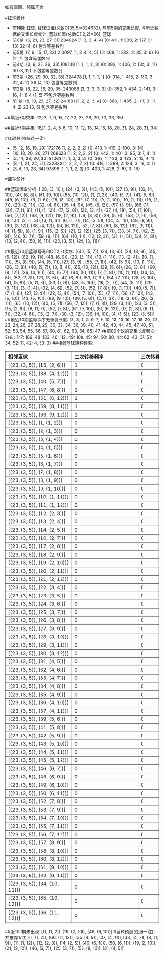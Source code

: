<!-- 
.. title: 大乐透13085期(2013-07-24)数据分析报告
.. slug: dlott-13085-2013-07-24-report
.. date: 2013-07-25 08:00:00 UTC+08:00
.. tags: Lottery
.. link: 
.. description: 
.. type: text
-->

如有雷同，纯属巧合

<!-- TEASER_END-->

#红球统计

- 前N期: 红球, 红球位置(总数C(35,5)=324632), 与前5期的交集长度, 与历史数据的交集长度统计, 蓝球位置(总数C(12,2)=66), 蓝球
- 前6期: (6, 21, 23, 27, 31) 204624 [1, 3, 3, 4, 4] {0: 411, 1: 389, 2: 127, 3: 13} 32 (4, 6) 包含等差数列
- 前5期: (7, 9, 15, 17, 23) 210097 [1, 3, 4, 4, 5] {0: 468, 1: 382, 2: 85, 3: 6} 16 (2, 7) 包含等差数列
- 前4期: (3, 9, 25, 26, 33) 108148 [1, 1, 1, 2, 3] {0: 393, 1: 406, 2: 132, 3: 11} 30 (3, 12) 不包含等差数列
- 前3期: (26, 29, 30, 32, 35) 324478 [1, 1, 1, 1, 1] {0: 314, 1: 415, 2: 180, 3: 32, 4: 2} 36 (4, 10) 包含等差数列
- 前2期: (8, 22, 26, 29, 35) 243088 [3, 3, 3, 3, 3] {0: 352, 1: 434, 2: 141, 3: 16, 4: 1} 4 (1, 5) 不包含等差数列
- 前1期: (8, 19, 23, 27, 32) 241831 [1, 2, 2, 3, 4] {0: 380, 1: 435, 2: 117, 3: 11, 4: 2} 23 (3, 5) 包含等差数列

##最近5期交集:
12,[3, 7, 9, 15, 17, 22, 25, 26, 29, 30, 33, 35]

##最近5期并集:
18,[1, 2, 4, 5, 6, 10, 11, 12, 13, 14, 16, 18, 20, 21, 24, 28, 31, 34]

#红球预测(任选一注)

- [5, 12, 16, 19, 29] 172176 [1, 2, 2, 2, 2] {0: 413, 1: 419, 2: 100, 3: 14}
- [10, 18, 20, 26, 27] 268623 [1, 2, 2, 2, 2] {0: 442, 1: 401, 2: 95, 3: 7, 4: 1}
- [2, 14, 28, 30, 32] 81263 [1, 1, 2, 2, 2] {0: 368, 1: 432, 2: 133, 3: 12, 4: 1}
- [8, 11, 21, 22, 31] 232830 [1, 2, 2, 2, 2] {0: 416, 1: 389, 2: 124, 3: 16, 4: 1}
- [3, 6, 13, 23, 34] 97898 [1, 1, 1, 2, 2] {0: 403, 1: 428, 2: 97, 3: 18}

#蓝球统计

##蓝球频率分析:
[(28, (3, 10)), (24, (3, 6)), (43, (5, 10)), (27, (3, 9)), (36, (4, 10)), (47, (6, 8)), (61, (9, 10)), (65, (10, 12)), (1, (1, 2)), (40, (5, 7)), (41, (5, 8)), (49, (6, 10)), (5, (1, 6)), (19, (2, 10)), (55, (7, 11)), (9, (1, 10)), (10, (1, 11)), (16, (2, 7)), (20, (2, 11)), (32, (4, 6)), (35, (4, 9)), (45, (5, 12)), (57, (8, 9)), (66, (11, 12)), (7, (1, 8)), (11, (1, 12)), (17, (2, 8)), (22, (3, 4)), (37, (4, 11)), (54, (7, 10)), (56, (7, 12)), (63, (9, 12)), (18, (2, 9)), (26, (3, 8)), (39, (5, 6)), (53, (7, 9)), (58, (8, 10)), (2, (1, 3)), (3, (1, 4)), (6, (1, 7)), (14, (2, 5)), (44, (5, 11)), (48, (6, 9)), (30, (3, 12)), (38, (4, 12)), (51, (6, 12)), (52, (7, 8)), (60, (8, 12)), (62, (9, 11)), (4, (1, 5)), (8, (1, 9)), (15, (2, 6)), (21, (2, 12)), (25, (3, 7)), (33, (4, 7)), (42, (5, 9)), (46, (6, 7)), (59, (8, 11)), (64, (10, 11)), (12, (2, 3)), (31, (4, 5)), (34, (4, 8)), (13, (2, 4)), (50, (6, 11)), (23, (3, 5)), (29, (3, 11))]

##最近80期蓝球号码和C(12,2)次序:
[(40, (5, 7)), (24, (3, 6)), (24, (3, 6)), (45, (5, 12)), (62, (9, 11)), (48, (6, 9)), (20, (2, 11)), (10, (1, 11)), (13, (2, 4)), (10, (1, 11)), (57, (8, 9)), (44, (5, 11)), (27, (3, 9)), (55, (7, 11)), (42, (5, 9)), (10, (1, 11)), (26, (3, 8)), (40, (5, 7)), (3, (1, 4)), (65, (10, 12)), (39, (5, 6)), (26, (3, 8)), (60, (8, 12)), (36, (4, 10)), (40, (5, 7)), (64, (10, 11)), (7, (1, 8)), (10, (1, 11)), (34, (4, 8)), (52, (7, 8)), (23, (3, 5)), (47, (6, 8)), (53, (7, 9)), (54, (7, 10)), (28, (3, 10)), (41, (5, 8)), (5, (1, 6)), (53, (7, 9)), (43, (5, 10)), (16, (2, 7)), (44, (5, 11)), (29, (3, 11)), (3, (1, 4)), (32, (4, 6)), (52, (7, 8)), (52, (7, 8)), (9, (1, 10)), (40, (5, 7)), (7, (1, 8)), (27, (3, 9)), (22, (3, 4)), (54, (7, 10)), (55, (7, 11)), (56, (7, 12)), (43, (5, 10)), (43, (5, 10)), (63, (9, 12)), (39, (5, 6)), (2, (1, 3)), (18, (2, 9)), (20, (2, 11)), (65, (10, 12)), (40, (5, 7)), (56, (7, 12)), (7, (1, 8)), (29, (3, 11)), (23, (3, 5)), (15, (2, 6)), (6, (1, 7)), (52, (7, 8)), (61, (9, 10)), (51, (6, 12)), (17, (2, 8)), (6, (1, 7)), (32, (4, 6)), (16, (2, 7)), (30, (3, 12)), (36, (4, 10)), (4, (1, 5)), (23, (3, 5))]
##最近80期蓝球次序无重复长度:
[2, 3, 4, 5, 6, 7, 9, 10, 13, 15, 16, 17, 18, 20, 22, 23, 24, 26, 27, 28, 29, 30, 32, 34, 36, 39, 40, 41, 42, 43, 44, 45, 47, 48, 51, 52, 53, 54, 55, 56, 57, 60, 61, 62, 63, 64, 65] 47
##前80个球的交集长度频次分布:
{47: 189, 48: 133, 46: 112, 49: 108, 45: 94, 50: 80, 44: 62, 43: 37, 51: 34, 52: 11, 42: 4, 53: 3}
##相邻蓝球转移频率:
<table border="1" class="table table-striped dataframe">
  <thead>
    <tr style="text-align: left;">
      <th style="min-width: 200px;">相邻蓝球</th>
      <th style="min-width: 200px;">二次转移频率</th>
      <th style="min-width: 200px;">三次转移频率</th>
    </tr>
  </thead>
  <tbody>
    <tr>
      <td>   [(23, (3, 5)), (15, (2, 6))]</td>
      <td> 1</td>
      <td> 0</td>
    </tr>
    <tr>
      <td>  [(23, (3, 5)), (38, (4, 12))]</td>
      <td> 1</td>
      <td> 0</td>
    </tr>
    <tr>
      <td>   [(23, (3, 5)), (40, (5, 7))]</td>
      <td> 1</td>
      <td> 0</td>
    </tr>
    <tr>
      <td>   [(23, (3, 5)), (47, (6, 8))]</td>
      <td> 1</td>
      <td> 0</td>
    </tr>
    <tr>
      <td>  [(23, (3, 5)), (51, (6, 12))]</td>
      <td> 1</td>
      <td> 0</td>
    </tr>
    <tr>
      <td>  [(23, (3, 5)), (59, (8, 11))]</td>
      <td> 1</td>
      <td> 0</td>
    </tr>
    <tr>
      <td>  [(23, (3, 5)), (63, (9, 12))]</td>
      <td> 1</td>
      <td> 0</td>
    </tr>
    <tr>
      <td>    [(23, (3, 5)), (1, (1, 2))]</td>
      <td> 0</td>
      <td> 0</td>
    </tr>
    <tr>
      <td>    [(23, (3, 5)), (2, (1, 3))]</td>
      <td> 0</td>
      <td> 0</td>
    </tr>
    <tr>
      <td>    [(23, (3, 5)), (3, (1, 4))]</td>
      <td> 0</td>
      <td> 0</td>
    </tr>
    <tr>
      <td>    [(23, (3, 5)), (4, (1, 5))]</td>
      <td> 0</td>
      <td> 0</td>
    </tr>
    <tr>
      <td>    [(23, (3, 5)), (5, (1, 6))]</td>
      <td> 0</td>
      <td> 0</td>
    </tr>
    <tr>
      <td>    [(23, (3, 5)), (6, (1, 7))]</td>
      <td> 0</td>
      <td> 0</td>
    </tr>
    <tr>
      <td>    [(23, (3, 5)), (7, (1, 8))]</td>
      <td> 0</td>
      <td> 0</td>
    </tr>
    <tr>
      <td>    [(23, (3, 5)), (8, (1, 9))]</td>
      <td> 0</td>
      <td> 0</td>
    </tr>
    <tr>
      <td>   [(23, (3, 5)), (9, (1, 10))]</td>
      <td> 0</td>
      <td> 0</td>
    </tr>
    <tr>
      <td>  [(23, (3, 5)), (10, (1, 11))]</td>
      <td> 0</td>
      <td> 0</td>
    </tr>
    <tr>
      <td>  [(23, (3, 5)), (11, (1, 12))]</td>
      <td> 0</td>
      <td> 0</td>
    </tr>
    <tr>
      <td>   [(23, (3, 5)), (12, (2, 3))]</td>
      <td> 0</td>
      <td> 0</td>
    </tr>
    <tr>
      <td>   [(23, (3, 5)), (13, (2, 4))]</td>
      <td> 0</td>
      <td> 0</td>
    </tr>
    <tr>
      <td>   [(23, (3, 5)), (14, (2, 5))]</td>
      <td> 0</td>
      <td> 0</td>
    </tr>
    <tr>
      <td>   [(23, (3, 5)), (16, (2, 7))]</td>
      <td> 0</td>
      <td> 0</td>
    </tr>
    <tr>
      <td>   [(23, (3, 5)), (17, (2, 8))]</td>
      <td> 0</td>
      <td> 0</td>
    </tr>
    <tr>
      <td>   [(23, (3, 5)), (18, (2, 9))]</td>
      <td> 0</td>
      <td> 0</td>
    </tr>
    <tr>
      <td>  [(23, (3, 5)), (19, (2, 10))]</td>
      <td> 0</td>
      <td> 0</td>
    </tr>
    <tr>
      <td>  [(23, (3, 5)), (20, (2, 11))]</td>
      <td> 0</td>
      <td> 0</td>
    </tr>
    <tr>
      <td>  [(23, (3, 5)), (21, (2, 12))]</td>
      <td> 0</td>
      <td> 0</td>
    </tr>
    <tr>
      <td>   [(23, (3, 5)), (22, (3, 4))]</td>
      <td> 0</td>
      <td> 0</td>
    </tr>
    <tr>
      <td>   [(23, (3, 5)), (23, (3, 5))]</td>
      <td> 0</td>
      <td> 0</td>
    </tr>
    <tr>
      <td>   [(23, (3, 5)), (24, (3, 6))]</td>
      <td> 0</td>
      <td> 0</td>
    </tr>
    <tr>
      <td>   [(23, (3, 5)), (25, (3, 7))]</td>
      <td> 0</td>
      <td> 0</td>
    </tr>
    <tr>
      <td>   [(23, (3, 5)), (26, (3, 8))]</td>
      <td> 0</td>
      <td> 0</td>
    </tr>
    <tr>
      <td>   [(23, (3, 5)), (27, (3, 9))]</td>
      <td> 0</td>
      <td> 0</td>
    </tr>
    <tr>
      <td>  [(23, (3, 5)), (28, (3, 10))]</td>
      <td> 0</td>
      <td> 0</td>
    </tr>
    <tr>
      <td>  [(23, (3, 5)), (29, (3, 11))]</td>
      <td> 0</td>
      <td> 0</td>
    </tr>
    <tr>
      <td>  [(23, (3, 5)), (30, (3, 12))]</td>
      <td> 0</td>
      <td> 0</td>
    </tr>
    <tr>
      <td>   [(23, (3, 5)), (31, (4, 5))]</td>
      <td> 0</td>
      <td> 0</td>
    </tr>
    <tr>
      <td>   [(23, (3, 5)), (32, (4, 6))]</td>
      <td> 0</td>
      <td> 0</td>
    </tr>
    <tr>
      <td>   [(23, (3, 5)), (33, (4, 7))]</td>
      <td> 0</td>
      <td> 0</td>
    </tr>
    <tr>
      <td>   [(23, (3, 5)), (34, (4, 8))]</td>
      <td> 0</td>
      <td> 0</td>
    </tr>
    <tr>
      <td>   [(23, (3, 5)), (35, (4, 9))]</td>
      <td> 0</td>
      <td> 0</td>
    </tr>
    <tr>
      <td>  [(23, (3, 5)), (36, (4, 10))]</td>
      <td> 0</td>
      <td> 0</td>
    </tr>
    <tr>
      <td>  [(23, (3, 5)), (37, (4, 11))]</td>
      <td> 0</td>
      <td> 0</td>
    </tr>
    <tr>
      <td>   [(23, (3, 5)), (39, (5, 6))]</td>
      <td> 0</td>
      <td> 0</td>
    </tr>
    <tr>
      <td>   [(23, (3, 5)), (41, (5, 8))]</td>
      <td> 0</td>
      <td> 0</td>
    </tr>
    <tr>
      <td>   [(23, (3, 5)), (42, (5, 9))]</td>
      <td> 0</td>
      <td> 0</td>
    </tr>
    <tr>
      <td>  [(23, (3, 5)), (43, (5, 10))]</td>
      <td> 0</td>
      <td> 0</td>
    </tr>
    <tr>
      <td>  [(23, (3, 5)), (44, (5, 11))]</td>
      <td> 0</td>
      <td> 0</td>
    </tr>
    <tr>
      <td>  [(23, (3, 5)), (45, (5, 12))]</td>
      <td> 0</td>
      <td> 0</td>
    </tr>
    <tr>
      <td>   [(23, (3, 5)), (46, (6, 7))]</td>
      <td> 0</td>
      <td> 0</td>
    </tr>
    <tr>
      <td>   [(23, (3, 5)), (48, (6, 9))]</td>
      <td> 0</td>
      <td> 0</td>
    </tr>
    <tr>
      <td>  [(23, (3, 5)), (49, (6, 10))]</td>
      <td> 0</td>
      <td> 0</td>
    </tr>
    <tr>
      <td>  [(23, (3, 5)), (50, (6, 11))]</td>
      <td> 0</td>
      <td> 0</td>
    </tr>
    <tr>
      <td>   [(23, (3, 5)), (52, (7, 8))]</td>
      <td> 0</td>
      <td> 0</td>
    </tr>
    <tr>
      <td>   [(23, (3, 5)), (53, (7, 9))]</td>
      <td> 0</td>
      <td> 0</td>
    </tr>
    <tr>
      <td>  [(23, (3, 5)), (54, (7, 10))]</td>
      <td> 0</td>
      <td> 0</td>
    </tr>
    <tr>
      <td>  [(23, (3, 5)), (55, (7, 11))]</td>
      <td> 0</td>
      <td> 0</td>
    </tr>
    <tr>
      <td>  [(23, (3, 5)), (56, (7, 12))]</td>
      <td> 0</td>
      <td> 0</td>
    </tr>
    <tr>
      <td>   [(23, (3, 5)), (57, (8, 9))]</td>
      <td> 0</td>
      <td> 0</td>
    </tr>
    <tr>
      <td>  [(23, (3, 5)), (58, (8, 10))]</td>
      <td> 0</td>
      <td> 0</td>
    </tr>
    <tr>
      <td>  [(23, (3, 5)), (60, (8, 12))]</td>
      <td> 0</td>
      <td> 0</td>
    </tr>
    <tr>
      <td>  [(23, (3, 5)), (61, (9, 10))]</td>
      <td> 0</td>
      <td> 0</td>
    </tr>
    <tr>
      <td>  [(23, (3, 5)), (62, (9, 11))]</td>
      <td> 0</td>
      <td> 0</td>
    </tr>
    <tr>
      <td> [(23, (3, 5)), (64, (10, 11))]</td>
      <td> 0</td>
      <td> 0</td>
    </tr>
    <tr>
      <td> [(23, (3, 5)), (65, (10, 12))]</td>
      <td> 0</td>
      <td> 0</td>
    </tr>
    <tr>
      <td> [(23, (3, 5)), (66, (11, 12))]</td>
      <td> 0</td>
      <td> 0</td>
    </tr>
  </tbody>
</table>
##近100期未出现:
[(1, (1, 2)), (19, (2, 10)), (49, (6, 10))]
#蓝球预测(任选一注):
共推荐17注
[(1, (1, 2)), (66, (11, 12)), (35, (4, 9)), (37, (4, 11)), (33, (4, 7)), (8, (1, 9)), (11, (1, 12)), (12, (2, 3)), (14, (2, 5)), (49, (6, 10)), (50, (6, 11)), (19, (2, 10)), (21, (2, 12)), (46, (6, 7)), (25, (3, 7)), (58, (8, 10)), (31, (4, 5))]

